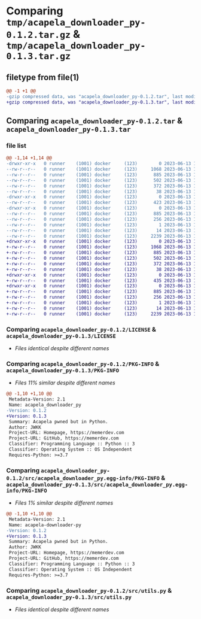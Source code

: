# Comparing `tmp/acapela_downloader_py-0.1.2.tar.gz` & `tmp/acapela_downloader_py-0.1.3.tar.gz`

## filetype from file(1)

```diff
@@ -1 +1 @@
-gzip compressed data, was "acapela_downloader_py-0.1.2.tar", last modified: Tue Jun 13 15:34:33 2023, max compression
+gzip compressed data, was "acapela_downloader_py-0.1.3.tar", last modified: Tue Jun 13 15:38:33 2023, max compression
```

## Comparing `acapela_downloader_py-0.1.2.tar` & `acapela_downloader_py-0.1.3.tar`

### file list

```diff
@@ -1,14 +1,14 @@
-drwxr-xr-x   0 runner    (1001) docker     (123)        0 2023-06-13 15:34:33.009865 acapela_downloader_py-0.1.2/
--rw-r--r--   0 runner    (1001) docker     (123)     1068 2023-06-13 15:34:17.000000 acapela_downloader_py-0.1.2/LICENSE
--rw-r--r--   0 runner    (1001) docker     (123)      885 2023-06-13 15:34:33.009865 acapela_downloader_py-0.1.2/PKG-INFO
--rw-r--r--   0 runner    (1001) docker     (123)      502 2023-06-13 15:34:17.000000 acapela_downloader_py-0.1.2/README.md
--rw-r--r--   0 runner    (1001) docker     (123)      372 2023-06-13 15:34:17.000000 acapela_downloader_py-0.1.2/pyproject.toml
--rw-r--r--   0 runner    (1001) docker     (123)       38 2023-06-13 15:34:33.009865 acapela_downloader_py-0.1.2/setup.cfg
-drwxr-xr-x   0 runner    (1001) docker     (123)        0 2023-06-13 15:34:33.009865 acapela_downloader_py-0.1.2/src/
--rw-r--r--   0 runner    (1001) docker     (123)      423 2023-06-13 15:34:17.000000 acapela_downloader_py-0.1.2/src/acapela.py
-drwxr-xr-x   0 runner    (1001) docker     (123)        0 2023-06-13 15:34:33.009865 acapela_downloader_py-0.1.2/src/acapela_downloader_py.egg-info/
--rw-r--r--   0 runner    (1001) docker     (123)      885 2023-06-13 15:34:33.000000 acapela_downloader_py-0.1.2/src/acapela_downloader_py.egg-info/PKG-INFO
--rw-r--r--   0 runner    (1001) docker     (123)      256 2023-06-13 15:34:33.000000 acapela_downloader_py-0.1.2/src/acapela_downloader_py.egg-info/SOURCES.txt
--rw-r--r--   0 runner    (1001) docker     (123)        1 2023-06-13 15:34:33.000000 acapela_downloader_py-0.1.2/src/acapela_downloader_py.egg-info/dependency_links.txt
--rw-r--r--   0 runner    (1001) docker     (123)       14 2023-06-13 15:34:33.000000 acapela_downloader_py-0.1.2/src/acapela_downloader_py.egg-info/top_level.txt
--rw-r--r--   0 runner    (1001) docker     (123)     2239 2023-06-13 15:34:17.000000 acapela_downloader_py-0.1.2/src/utils.py
+drwxr-xr-x   0 runner    (1001) docker     (123)        0 2023-06-13 15:38:33.604509 acapela_downloader_py-0.1.3/
+-rw-r--r--   0 runner    (1001) docker     (123)     1068 2023-06-13 15:38:23.000000 acapela_downloader_py-0.1.3/LICENSE
+-rw-r--r--   0 runner    (1001) docker     (123)      885 2023-06-13 15:38:33.604509 acapela_downloader_py-0.1.3/PKG-INFO
+-rw-r--r--   0 runner    (1001) docker     (123)      502 2023-06-13 15:38:23.000000 acapela_downloader_py-0.1.3/README.md
+-rw-r--r--   0 runner    (1001) docker     (123)      372 2023-06-13 15:38:23.000000 acapela_downloader_py-0.1.3/pyproject.toml
+-rw-r--r--   0 runner    (1001) docker     (123)       38 2023-06-13 15:38:33.604509 acapela_downloader_py-0.1.3/setup.cfg
+drwxr-xr-x   0 runner    (1001) docker     (123)        0 2023-06-13 15:38:33.604509 acapela_downloader_py-0.1.3/src/
+-rw-r--r--   0 runner    (1001) docker     (123)      435 2023-06-13 15:38:23.000000 acapela_downloader_py-0.1.3/src/acapela.py
+drwxr-xr-x   0 runner    (1001) docker     (123)        0 2023-06-13 15:38:33.604509 acapela_downloader_py-0.1.3/src/acapela_downloader_py.egg-info/
+-rw-r--r--   0 runner    (1001) docker     (123)      885 2023-06-13 15:38:33.000000 acapela_downloader_py-0.1.3/src/acapela_downloader_py.egg-info/PKG-INFO
+-rw-r--r--   0 runner    (1001) docker     (123)      256 2023-06-13 15:38:33.000000 acapela_downloader_py-0.1.3/src/acapela_downloader_py.egg-info/SOURCES.txt
+-rw-r--r--   0 runner    (1001) docker     (123)        1 2023-06-13 15:38:33.000000 acapela_downloader_py-0.1.3/src/acapela_downloader_py.egg-info/dependency_links.txt
+-rw-r--r--   0 runner    (1001) docker     (123)       14 2023-06-13 15:38:33.000000 acapela_downloader_py-0.1.3/src/acapela_downloader_py.egg-info/top_level.txt
+-rw-r--r--   0 runner    (1001) docker     (123)     2239 2023-06-13 15:38:23.000000 acapela_downloader_py-0.1.3/src/utils.py
```

### Comparing `acapela_downloader_py-0.1.2/LICENSE` & `acapela_downloader_py-0.1.3/LICENSE`

 * *Files identical despite different names*

### Comparing `acapela_downloader_py-0.1.2/PKG-INFO` & `acapela_downloader_py-0.1.3/PKG-INFO`

 * *Files 11% similar despite different names*

```diff
@@ -1,10 +1,10 @@
 Metadata-Version: 2.1
 Name: acapela_downloader_py
-Version: 0.1.2
+Version: 0.1.3
 Summary: Acapela pwned but in Python.
 Author: JWKK
 Project-URL: Homepage, https://memerdev.com
 Project-URL: GitHub, https://memerdev.com
 Classifier: Programming Language :: Python :: 3
 Classifier: Operating System :: OS Independent
 Requires-Python: >=3.7
```

### Comparing `acapela_downloader_py-0.1.2/src/acapela_downloader_py.egg-info/PKG-INFO` & `acapela_downloader_py-0.1.3/src/acapela_downloader_py.egg-info/PKG-INFO`

 * *Files 1% similar despite different names*

```diff
@@ -1,10 +1,10 @@
 Metadata-Version: 2.1
 Name: acapela-downloader-py
-Version: 0.1.2
+Version: 0.1.3
 Summary: Acapela pwned but in Python.
 Author: JWKK
 Project-URL: Homepage, https://memerdev.com
 Project-URL: GitHub, https://memerdev.com
 Classifier: Programming Language :: Python :: 3
 Classifier: Operating System :: OS Independent
 Requires-Python: >=3.7
```

### Comparing `acapela_downloader_py-0.1.2/src/utils.py` & `acapela_downloader_py-0.1.3/src/utils.py`

 * *Files identical despite different names*

